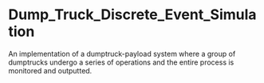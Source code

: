 # Dump_Truck_Discrete_Event_Simulation
An implementation of a dumptruck-payload system where a group of dumptrucks undergo a series of operations and the entire process is monitored and outputted.
